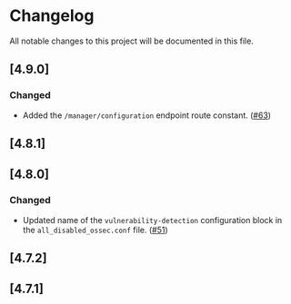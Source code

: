 # Changelog

All notable changes to this project will be documented in this file.


## [4.9.0]

### Changed
- Added the `/manager/configuration` endpoint route constant. ([#63](https://github.com/wazuh/qa-integration-framework/pull/63))

## [4.8.1]

## [4.8.0]

### Changed
- Updated name of the `vulnerability-detection` configuration block in the `all_disabled_ossec.conf` file. ([#51](https://github.com/wazuh/qa-integration-framework/pull/51))

## [4.7.2]

## [4.7.1]

